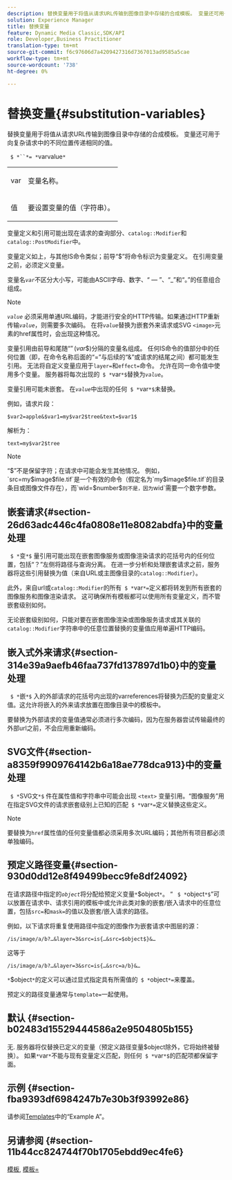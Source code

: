 ```yaml
---
description: 替换变量用于将值从请求URL传输到图像目录中存储的合成模板。 变量还可用于向复杂请求中的不同位置传递相同的值。
solution: Experience Manager
title: 替换变量
feature: Dynamic Media Classic,SDK/API
role: Developer,Business Practitioner
translation-type: tm+mt
source-git-commit: f6c97606d7a4209427316d7367013ad9585a5cae
workflow-type: tm+mt
source-wordcount: '738'
ht-degree: 0%

---
```



# 替换变量{#substitution-variables}

替换变量用于将值从请求URL传输到图像目录中存储的合成模板。 变量还可用于向复杂请求中的不同位置传递相同的值。

` $ *``*= *`varvalue`*`

<table id="simpletable_EFEC66C23CE949EFACDC415A954DF323"> 
 <tr class="strow"> 
  <td class="stentry"> <p> <span class="codeph"> <span class="varname"> var  </span> </span> </p> </td> 
  <td class="stentry"> <p>变量名称。 </p> </td> 
 </tr> 
 <tr class="strow"> 
  <td class="stentry"> <p> <span class="codeph"> <span class="varname"> 值  </span> </span> </p> </td> 
  <td class="stentry"> <p>要设置变量的值（字符串）。 </p> </td> 
 </tr> 
</table>

变量定义和引用可能出现在请求的查询部分、`catalog::Modifier`和`catalog::PostModifier`中。

变量定义如上，与其他IS命令类似；前导“$”将命令标识为变量定义。 在引用变量之前，必须定义变量。

变量名&#x200B;*`var`*&#x200B;不区分大小写，可能由ASCII字母、数字、“ — ”、“_”和“。”的任意组合组成。

>[!NOTE]
>
>*`value`* 必须采用单通URL编码，才能进行安全的HTTP传输。如果通过HTTP重新传输&#x200B;*`value`*，则需要多次编码。 在将&#x200B;*`value`*&#x200B;替换为嵌套外来请求或SVG `<image>`元素的href属性时，会出现这种情况。

变量引用由前导和尾随“$”($*var*$)分隔的变量名组成。 任何IS命令的值部分中的任何位置（即，在命令名称后面的“=”与后续的“&amp;”或请求的结尾之间）都可能发生引用。 无法将自定义变量应用于`layer=`和`effect=`命令。 允许在同一命令值中使用多个变量。 服务器将每次出现的` $ *`var`*$`替换为&#x200B;*`value`*。

变量引用可能未嵌套。 在&#x200B;*`value`*&#x200B;中出现的任何` $ *`var`*$`未替换。

例如，请求片段：

`$var2=apple&$var1=my$var2$tree&text=$var1$`

解析为：

`text=my$var2$tree`

>[!NOTE]
>
>“$”不是保留字符；在请求中可能会发生其他情况。 例如，`src=my$image$file.tif`是一个有效的命令（假定名为`my$image$file.tif`的目录条目或图像文件存在），而`wid=$number$`则不是，因为`wid`需要一个数字参数。

## 嵌套请求{#section-26d63adc446c4fa0808e11e8082abdfa}中的变量处理

` $ *`变`*$` 量引用可能出现在嵌套图像服务或图像渲染请求的花括号内的任何位置，包括“？”左侧将路径与查询分离。 在进一步分析和处理嵌套请求之前，服务器将这些引用替换为值（来自URL或主图像目录的`catalog::Modifier`）。

此外，来自url或`catalog::Modifier`的所有` $ *`var`*=`定义都将转发到所有嵌套的图像服务和图像渲染请求。 这可确保所有模板都可以使用所有变量定义，而不管嵌套级别如何。

无论嵌套级别如何，只能对要在嵌套图像渲染或图像服务请求或其关联的`catalog::Modifier`字符串中的任意位置替换的变量值应用单遍HTTP编码。

## 嵌入式外来请求{#section-314e39a9aefb46faa737fd137897d1b0}中的变量处理

` $ *`嵌`*$` 入的外部请求的花括号内出现的varreferences将替换为匹配的变量定义值。这允许将嵌入的外来请求放置在图像目录中的模板中。

要替换为外部请求的变量值通常必须进行多次编码，因为在服务器尝试传输最终的外部url之前，不会应用重新编码。

## SVG文件{#section-a8359f9909764142b6a18ae778dca913}中的变量处理

` $ *`SVG文`*$` 件在属性值和字符串中可能会出现 `<text>` 变量引用。“图像服务”用在指定SVG文件的请求嵌套级别上已知的匹配` $ *`var`*=`定义替换这些定义。

>[!NOTE]
>
>要替换为`href`属性值的任何变量值都必须采用多次URL编码；其他所有项目都必须单独编码。

## 预定义路径变量{#section-930d0dd12e8f49499becc9fe8df24092}

在请求路径中指定的&#x200B;*`object`*&#x200B;将分配给预定义变量`*`$object`*`。 “ ` $ *`object`*$`”可以放置在请求中、请求引用的模板中或允许此类对象的嵌套/嵌入请求中的任意位置，包括`src=`和`mask=`的值以及嵌套/嵌入请求的路径。

例如，以下请求将重复使用路径中指定的图像作为嵌套请求中图层的源：

`/is/image/a/b?…&layer=3&src=is{…&src=$object$}&…`

这等于

`/is/image/a/b?…&layer=3&src=is{…&src=a/b}&…`

`*`$object`*`的定义可以通过显式指定具有所需值的` $ *`object`*=`来覆盖。

预定义的路径变量通常与`template=`一起使用。

## 默认 {#section-b02483d15529444586a2e9504805b155}

无. 服务器将仅替换已定义的变量（预定义路径变量$object除外，它将始终被替换）。 如果`*`var`*`不能与现有变量定义匹配，则任何` $ *`var`*$`的匹配项都保留字面。

## 示例 {#section-fba9393df6984247b7e30b3f93992e86}

请参阅[Templates](../../../../../is-api/http-ref/image-serving-api-ref/c-http-protocol-reference/c-templates/c-templates.md#concept-3cd2d2adae0e41b2979b9640244d4d3e)中的“Example A”。

## 另请参阅 {#section-11b44cc824744f70b1705ebdd9ec4fe6}

[模板](../../../../../is-api/http-ref/image-serving-api-ref/c-http-protocol-reference/c-templates/c-templates.md#concept-3cd2d2adae0e41b2979b9640244d4d3e), [模板=](../../../../../is-api/http-ref/image-serving-api-ref/c-http-protocol-reference/c-command-reference/r-template.md#reference-3beccaa462a64bf0ba867e5c8fd0bd14)
